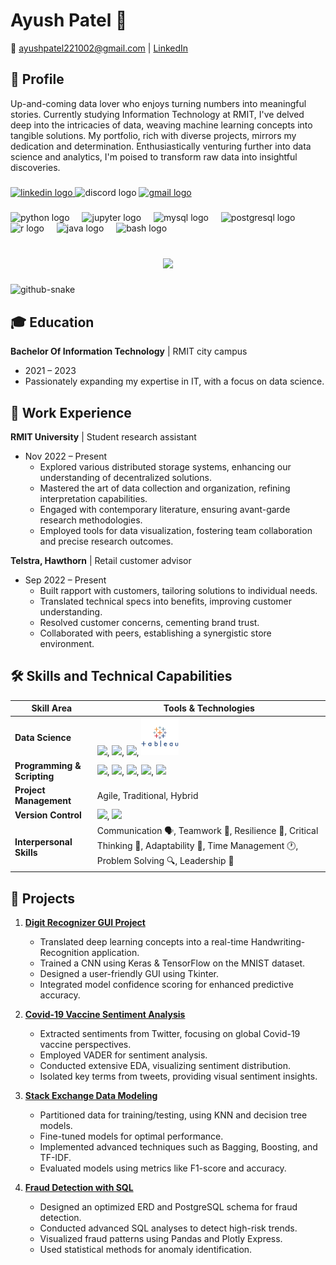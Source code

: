 # Ayush Patel 👋

📧 [ayushpatel221002@gmail.com](mailto:ayushpatel221002@gmail.com) | [LinkedIn](https://linkedin.com/in/ayushkpatel)

## 📜 Profile


<p align="left">Up-and-coming data lover who enjoys turning numbers into meaningful stories. Currently studying Information Technology at RMIT, I've delved deep into the intricacies of data, weaving machine learning concepts into tangible solutions. My portfolio, rich with diverse projects, mirrors my dedication and determination. Enthusiastically venturing further into data science and analytics, I'm poised to transform raw data into insightful discoveries.</p>

###

<div align="center">
</div>

###

<div align="left">
  <a href="https://www.linkedin.com/in/ayushkpatel/" target="_blank">
    <img src="https://raw.githubusercontent.com/maurodesouza/profile-readme-generator/master/src/assets/icons/social/linkedin/default.svg" width="52" height="40" alt="linkedin logo"  />
  </a>
  <img src="https://raw.githubusercontent.com/maurodesouza/profile-readme-generator/master/src/assets/icons/social/discord/default.svg" width="52" height="40" alt="discord logo"  />
  <a href="ayushpatel221002@gmail.com" target="_blank">
    <img src="https://raw.githubusercontent.com/maurodesouza/profile-readme-generator/master/src/assets/icons/social/gmail/default.svg" width="52" height="40" alt="gmail logo"  />
  </a>
</div>

###

<div align="left">
  <img src="https://cdn.jsdelivr.net/gh/devicons/devicon/icons/python/python-original.svg" height="40" alt="python logo"  />
  <img width="12" />
  <img src="https://cdn.jsdelivr.net/gh/devicons/devicon/icons/jupyter/jupyter-original.svg" height="40" alt="jupyter logo"  />
  <img width="12" />
  <img src="https://cdn.jsdelivr.net/gh/devicons/devicon/icons/mysql/mysql-original.svg" height="40" alt="mysql logo"  />
  <img width="12" />
  <img src="https://cdn.jsdelivr.net/gh/devicons/devicon/icons/postgresql/postgresql-original.svg" height="40" alt="postgresql logo"  />
  <img width="12" />
  <img src="https://cdn.jsdelivr.net/gh/devicons/devicon/icons/r/r-original.svg" height="40" alt="r logo"  />
  <img width="12" />
  <img src="https://cdn.jsdelivr.net/gh/devicons/devicon/icons/java/java-original.svg" height="40" alt="java logo"  />
  <img width="12" />
  <img src="https://cdn.jsdelivr.net/gh/devicons/devicon/icons/bash/bash-original.svg" height="40" alt="bash logo"  />
</div>

###

<br clear="both">

<div align="center">
  <img height="350" src="https://nodusanalytics.com/wp-content/uploads/2021/03/bi-dashboard-for-website.gif"  />
</div>

###

<picture>
  <source media="(prefers-color-scheme: dark)" srcset="github-snake-dark.svg" />
  <source media="(prefers-color-scheme: light)" srcset="github-snake.svg" />
  <img alt="github-snake" src="github-snake.svg" />
</picture>

###


## 🎓 Education

**Bachelor Of Information Technology** | RMIT city campus
- 2021 – 2023
- Passionately expanding my expertise in IT, with a focus on data science.

## 💼 Work Experience

**RMIT University** | Student research assistant
- Nov 2022 – Present
  - Explored various distributed storage systems, enhancing our understanding of decentralized solutions.
  - Mastered the art of data collection and organization, refining interpretation capabilities.
  - Engaged with contemporary literature, ensuring avant-garde research methodologies.
  - Employed tools for data visualization, fostering team collaboration and precise research outcomes.

**Telstra, Hawthorn** | Retail customer advisor
- Sep 2022 – Present
  - Built rapport with customers, tailoring solutions to individual needs.
  - Translated technical specs into benefits, improving customer understanding.
  - Resolved customer concerns, cementing brand trust.
  - Collaborated with peers, establishing a synergistic store environment.

## 🛠️ Skills and Technical Capabilities


| **Skill Area**           | **Tools & Technologies**                    |
|--------------------------|--------------------------------------------|
| **Data Science**         | <img src="https://cdn.freebiesupply.com/logos/large/2x/python-5-logo-png-transparent.png" width="60">, <img src="https://www.r-project.org/logo/Rlogo.png" width="60">, <img src="https://w7.pngwing.com/pngs/170/924/png-transparent-microsoft-sql-server-microsoft-azure-sql-database-microsoft-text-logo-microsoft-azure.png" width="60">, <img src="img/62e14245eb4d9a9dc054c181 (1).png" width="60"> |
| **Programming & Scripting** | <img src="https://cdn.freebiesupply.com/logos/large/2x/python-5-logo-png-transparent.png" width="60">, <img src="https://static.vecteezy.com/system/resources/previews/022/101/050/original/java-logo-transparent-free-png.png" width="60">, <img src="https://www.freepnglogos.com/uploads/javascript-png/javascript-logo-transparent-logo-javascript-images-3.png" width="60">, <img src="https://cdn.worldvectorlogo.com/logos/bash-1.svg" width="60">, <img src="https://e1.pngegg.com/pngimages/64/313/png-clipart-simply-styled-icon-set-731-icons-free-powershell-white-and-blue-logo-illustration-thumbnail.png" width="60"> |
| **Project Management**   | Agile, Traditional, Hybrid                  |
| **Version Control**      | <img src="https://git-scm.com/images/logos/downloads/Git-Logo-2Color.png" width="60">, <img src="https://cloudogu.com/images/blog/2013/04/mercurial-logo.png" width="60"> |
| **Interpersonal Skills** | Communication 🗣️, Teamwork 🤝, Resilience 💪, Critical Thinking 🧠, Adaptability 🌿, Time Management 🕐, Problem Solving 🔍, Leadership 👑 |














## 📁 Projects

1. **[Digit Recognizer GUI Project](https://github.com/ayushpatel2002/Handwriting-Recognition)**
   - Translated deep learning concepts into a real-time Handwriting-Recognition application.
   - Trained a CNN using Keras & TensorFlow on the MNIST dataset.
   - Designed a user-friendly GUI using Tkinter.
   - Integrated model confidence scoring for enhanced predictive accuracy.

2. **[Covid-19 Vaccine Sentiment Analysis](https://github.com/ayushpatel2002/Covid19-SentimentsDataAnalysis)**
   - Extracted sentiments from Twitter, focusing on global Covid-19 vaccine perspectives.
   - Employed VADER for sentiment analysis.
   - Conducted extensive EDA, visualizing sentiment distribution.
   - Isolated key terms from tweets, providing visual sentiment insights.

3. **[Stack Exchange Data Modeling](https://github.com/ayushpatel2002/Stack-Exchange-Data-Modeling-with-Python-Scikit-learn-)**
   - Partitioned data for training/testing, using KNN and decision tree models.
   - Fine-tuned models for optimal performance.
   - Implemented advanced techniques such as Bagging, Boosting, and TF-IDF.
   - Evaluated models using metrics like F1-score and accuracy.

4. **[Fraud Detection with SQL](https://github.com/ayushpatel2002/FraudDetectionWithSQL)**
   - Designed an optimized ERD and PostgreSQL schema for fraud detection.
   - Conducted advanced SQL analyses to detect high-risk trends.
   - Visualized fraud patterns using Pandas and Plotly Express.
   - Used statistical methods for anomaly identification.
